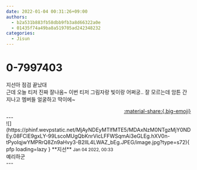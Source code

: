 ```yaml
---
date: 2022-01-04 00:31:26+09:00
authors:
  - b2a531b883fb58dbb9fb3a8d66322a0e
  - 01435f74a49ba8a519705ad242348232
categories:
  - Jisun
---
```


# 0-7997403

<div class="post-container" markdown="1">
<div class="content-container md-sidebar__scrollwrap" markdown="1">

지선아 점검 끝났대<br>근데 오늘 티저 진짜 잘나옴~ 이번 티저 그림자랑 빛이랑 어쩌궁.. 잘 모르는데 암튼 간지나고 멤버들 얼굴하고 딱이에~

</div>
</div>

<div style="text-align: right;" markdown="1">
<a href="https://weverse.io/fromis9/fanpost/0-7997403" style="text-align: right;">:material-share:{.big-emoji}</a>
</div>
---

<div class="comments-container md-sidebar__scrollwrap" markdown="1">
<div class="comment" markdown="1">
<div class='id-container' markdown="1">
![](https://phinf.wevpstatic.net/MjAyNDEyMTlfMTE5/MDAxNzM0NTgzMjY0NDEy.08FClE9gxLY-99LscoMUgQbKnrVicLFFWSqmAi3eGLEg.hXV0n-tPyoIqjwYMPRrQ8Zn9aHvy3-B2llL4LWAZ_bEg.JPEG/image.jpg?type=s72){ pfp loading=lazy }
**<span class="artist">지선</span>** <small>Jan 04 2022, 00:33</small><br>
</div>
<div class='comment-body' markdown="1">
예리하군
</div>
</div>
</div>
---
